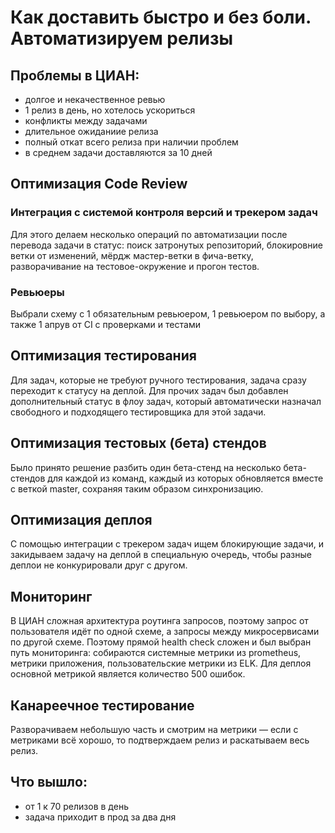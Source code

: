 # Как доставить быстро и без боли. Автоматизируем релизы

## Проблемы в ЦИАН:
 - долгое и некачественное ревью
 - 1 релиз в день, но хотелось ускориться
 - конфликты между задачами
 - длительное ожиданиие релиза
 - полный откат всего релиза при наличии проблем
 - в среднем задачи доставляются за 10 дней

## Оптимизация Code Review
### Интеграция с системой контроля версий и трекером задач
Для этого делаем несколько операций по автоматизации после перевода задачи в статус: поиск затронутых репозиторий, блокировние ветки от изменений, мёрдж мастер-ветки в фича-ветку, разворачивание на тестовое-окружение и прогон тестов.

### Ревьюеры
Выбрали схему с 1 обязательным ревьюером, 1 ревьюером по выбору, а также 1 апрув от CI c проверками и тестами

## Оптимизация тестирования
Для задач, которые не требуют ручного тестирования, задача сразу переходит к статусу на деплой. Для прочих задач был добавлен дополнительный статус в флоу задач, который автоматически назначал свободного и подходящего тестировщика для этой задачи.

## Оптимизация тестовых (бета) стендов
Было принято решение разбить один бета-стенд на несколько бета-стендов для каждой из команд, каждый из которых обновляется вместе с веткой master, сохраняя таким образом синхронизацию.

## Оптимизация деплоя
С помощью интеграции с трекером задач ищем блокирующие задачи, и закидываем задачу на деплой в специальную очередь, чтобы разные деплои не конкурировали друг с другом.

## Мониторинг
В ЦИАН сложная архитектура роутинга запросов, поэтому запрос от пользователя идёт по одной схеме, а запросы между микросервисами по другой схеме. Поэтому прямой health check сложен и был выбран путь мониторинга: собираются системные метрики из prometheus, метрики приложения, пользовательские метрики из ELK. Для деплоя основной метрикой является количество 500 ошибок.

## Канареечное тестирование
Разворачиваем небольшую часть и смотрим на метрики — если с метриками всё хорошо, то подтверждаем релиз и раскатываем весь релиз.

## Что вышло:
 - от 1 к 70 релизов в день
 - задача приходит в прод за два дня

